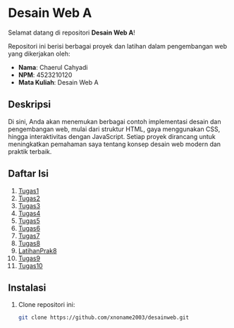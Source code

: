 # Desain Web A

Selamat datang di repositori **Desain Web A**!

Repositori ini berisi berbagai proyek dan latihan dalam pengembangan web yang dikerjakan oleh:

- **Nama**: Chaerul Cahyadi
- **NPM**: 4523210120
- **Mata Kuliah**: Desain Web A

## Deskripsi

Di sini, Anda akan menemukan berbagai contoh implementasi desain dan pengembangan web, mulai dari struktur HTML, gaya menggunakan CSS, hingga interaktivitas dengan JavaScript. Setiap proyek dirancang untuk meningkatkan pemahaman saya tentang konsep desain web modern dan praktik terbaik.

## Daftar Isi

1. [Tugas1](/prak1-new.html)
2. [Tugas2](https://github.com/xnoname2003/desainweb/tree/main/Tugas2)
3. [Tugas3](https://github.com/xnoname2003/desainweb/tree/main/Tugas3)
4. [Tugas4](https://github.com/xnoname2003/desainweb/tree/main/Tugas4)
5. [Tugas5](https://github.com/xnoname2003/desainweb/tree/main/Tugas5)
6. [Tugas6](https://github.com/xnoname2003/desainweb/tree/main/Tugas6)
7. [Tugas7](https://github.com/xnoname2003/desainweb/tree/main/Tugas7)
8. [Tugas8](https://github.com/xnoname2003/desainweb/tree/main/Tugas8)
9. [LatihanPrak8](https://github.com/xnoname2003/desainweb/tree/main/LatihanPrak8)
10. [Tugas9](https://github.com/xnoname2003/desainweb/tree/main/Tugas9)
10. [Tugas10](https://github.com/xnoname2003/desainweb/tree/main/Tugas10)

## Instalasi

1. Clone repositori ini:
   ```bash
   git clone https://github.com/xnoname2003/desainweb.git
